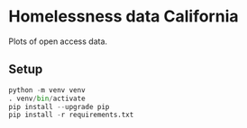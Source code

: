 # Homelessness data California

Plots of open access data.

## Setup

```python
python -m venv venv
. venv/bin/activate
pip install --upgrade pip
pip install -r requirements.txt
```